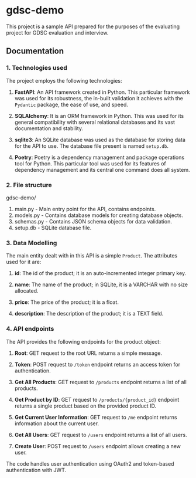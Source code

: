 # gdsc-demo

This project is a sample API prepared for the purposes of the evaluating project for GDSC evaluation and interview.

## Documentation

### 1. Technologies used

The project employs the following technologies:

1. **FastAPI**: An API framework created in Python. This particular framework was used for its robustness, the in-built validation it achieves with the `Pydantic` package, the ease of use, and speed.

2. **SQLAlchemy**: It is an ORM framework in Python. This was used for its general compatibility with several relational databases and its vast documentation and stability.

3. **sqlite3**: An SQLite database was used as the database for storing data for the API to use. The database file present is named `setup.db`.

4. **Poetry**: Poetry is a dependency management and package operations tool for Python. This particular tool was used for its features of dependency management and its central one command does all system.

### 2. File structure
gdsc-demo/
1. main.py - Main entry point for the API, contains endpoints.
2. models.py - Contains database models for creating database objects.
3. schemas.py - Contains JSON schema objects for data validation.
4. setup.db - SQLite database file.


### 3. Data Modelling

The main entity dealt with in this API is a simple `Product`. The attributes used for it are:

1. **id**: The id of the product; it is an auto-incremented integer primary key.

2. **name**: The name of the product; in SQLite, it is a VARCHAR with no size allocated.

3. **price**: The price of the product; it is a float.

4. **description**: The description of the product; it is a TEXT field.

### 4. API endpoints

The API provides the following endpoints for the product object:

1. **Root**: GET request to the root URL returns a simple message.
   
2. **Token**: POST request to `/token` endpoint returns an access token for authentication.

3. **Get All Products**: GET request to `/products` endpoint returns a list of all products.

4. **Get Product by ID**: GET request to `/products/{product_id}` endpoint returns a single product based on the provided product ID.

5. **Get Current User Information**: GET request to `/me` endpoint returns information about the current user.

6. **Get All Users**: GET request to `/users` endpoint returns a list of all users.

7. **Create User**: POST request to `/users` endpoint allows creating a new user.

The code handles user authentication using OAuth2 and token-based authentication with JWT.
